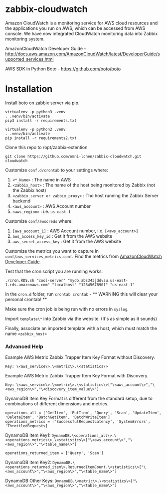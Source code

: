 # zabbix-cloudwatch
Amazon CloudWatch is a monitoring service for AWS cloud resources and the applications you run on AWS, which can be accessed from AWS console. We have now integrated CloudWatch monitoring data into Zabbix monitoring system.

AmazonCloudWatch Developer Guide - http://docs.aws.amazon.com/AmazonCloudWatch/latest/DeveloperGuide/supported_services.html

AWS SDK in Python Boto - https://github.com/boto/boto

# Installation
Install boto on zabbix server via pip.
```
virtualenv -p python3 .venv
. .venv/bin/activate
pip3 install -r requirements.txt

virtualenv -p python2 .venv
. .venv/bin/activate 
pip install -r requirements2.txt 
```
   
Clone this repo to /opt/zabbix-extention
```
git clone https://github.com/omni-lchen/zabbix-cloudwatch.git cloudwatch
```

Customize `conf.d/crontab` to your settings where:

1. `<*_Name>` : The name in AWS
2. `<zabbix_host>` : The name of the host being monitored by Zabbix (not the Zabbix host)
3. `<zabbix_server or zabbix_proxy>` : Tho host running the Zabbix Server backend
4. `<aws_account>` : AWS Account number
5. `<aws_region>` : i.e. `us-east-1`

Customize `conf/awscreds` where:
  
1. `[aws_account_1]` : AWS Account number, i.e. `[<aws_account>]`
2. `aws_access_key_id` : Get it from the AWS website
3. `aws_secret_access_key` : Get it from the AWS website

Customize the metrics you want to capture in `conf/aws_services_metrics.conf`. Find the metrics from [AmazonCloudWatch Developer Guide](http://docs.aws.amazon.com/AmazonCloudWatch/latest/DeveloperGuide/supported_services.html).
  
Test that the cron script you are running works:
```
./cron.RDS.sh "cool-server" "mydb.abs343jddvzu.us-east-1.rds.amazonaws.com" "localhost" "12345678901" "us-east-1"
```

In the `cron.d` folder, run `crontab crontab` - ** WARNING this will clear your personal crontab! **
  
Make sure the cron job is being run with no errors in `syslog`.
  
Import `template\*` into Zabbix via the website. (It's as simple as it sounds)
  
Finally, associate an imported template with a host, which must match the name `<zabbix_host>`

### Advanced Help
Example AWS Metric Zabbix Trapper Item Key Format without Discovery.
```  
Key: \<aws_service\>.\<metric\>.\<statistics\>
```
  
Example AWS Metric Zabbix Trapper Item Key Format with Discovery.
```  
Key: \<aws_service\>.\<metric\>.\<statistics\>["\<aws_account\>","\<aws_region\>","\<discovery_item_value\>"]
```

DynamoDB Item Key Format is different from the standard setup, due to combinations of different dimensions and metrics.
```  
operations_all = ['GetItem', 'PutItem', 'Query', 'Scan', 'UpdateItem', 'DeleteItem', 'BatchGetItem', 'BatchWriteItem']
operations_metrics = ['SuccessfulRequestLatency', 'SystemErrors', 'ThrottledRequests]
```

DynamoDB Item Key1: `DynamoDB.\<operations_all\>.\<operations_metrics\>.\<statistics\>["\<aws_account\>","\<aws_region\>","\<table_name\>"]`
```
operations_returned_item = ['Query', 'Scan']
```  

DynamoDB Item Key2: `DynamoDB.\<operations_returned_item\>.ReturnedItemCount.\<statistics\>["\<aws_account\>","\<aws_region\>","\<table_name\>"]`

DynamoDB Other Keys: `DynamoDB.\<metric\>.\<statistics\>["\<aws_account\>","\<aws_region\>","\<table_name\>"]`

